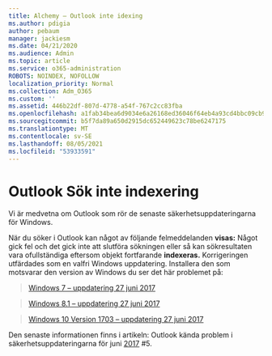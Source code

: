 ```yaml
---
title: Alchemy – Outlook inte idexing
ms.author: pdigia
author: pebaum
manager: jackiesm
ms.date: 04/21/2020
ms.audience: Admin
ms.topic: article
ms.service: o365-administration
ROBOTS: NOINDEX, NOFOLLOW
localization_priority: Normal
ms.collection: Adm_O365
ms.custom: ''
ms.assetid: 446b22df-807d-4778-a54f-767c2cc83fba
ms.openlocfilehash: a1fab34bea6d9034e6a26168ed36046f64eb4a93cd4bbc09cb94a60c85f5585d
ms.sourcegitcommit: b5f7da89a650d2915dc652449623c78be6247175
ms.translationtype: MT
ms.contentlocale: sv-SE
ms.lasthandoff: 08/05/2021
ms.locfileid: "53933591"
---
```

# <a name="outlook-search-not-indexing"></a>Outlook Sök inte indexering

Vi är medvetna om Outlook som rör de senaste säkerhetsuppdateringarna för Windows.
  
När du söker i Outlook kan något av följande felmeddelanden **visas:** Något gick fel och det gick inte att slutföra sökningen eller så kan sökresultaten vara ofullständiga eftersom objekt fortfarande **indexeras.** Korrigeringen utfärdades som en valfri Windows uppdatering. Installera den som motsvarar den version av Windows du ser det här problemet på: 
  
> [Windows 7 – uppdatering 27 juni 2017](https://support.microsoft.com/topic/june-27-2017-kb4022168-preview-of-monthly-rollup-b8e847d5-3b84-367e-4dcb-cc7a25f06d40)
    
> [Windows 8.1 – uppdatering 27 juni 2017](https://support.microsoft.com/topic/june-27-2017-kb4022720-preview-of-monthly-rollup-b98970bb-6f11-46c3-8681-a6b85d5d8eb4)
    
> [Windows 10 Version 1703 – uppdatering 27 juni 2017](https://support.microsoft.com/topic/compatibility-update-for-upgrading-to-windows-10-version-1703-june-27-2017-32a45f84-19d8-2535-029c-d083b5f6765e)
    
Den senaste informationen finns i artikeln: Outlook kända problem i säkerhetsuppdateringarna för juni [2017](https://support.office.com/article/Outlook-known-issues-in-the-June-2017-security-updates-3F6DBFFD-8505-492D-B19F-B3B89369ED9B.aspx) #5. 
  

